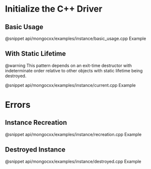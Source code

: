 # Initialize the C++ Driver

## Basic Usage

@snippet api/mongocxx/examples/instance/basic_usage.cpp Example

## With Static Lifetime

@warning This pattern depends on an exit-time destructor with indeterminate order relative to other objects with static lifetime being destroyed.

@snippet api/mongocxx/examples/instance/current.cpp Example

# Errors

## Instance Recreation

@snippet api/mongocxx/examples/instance/recreation.cpp Example

## Destroyed Instance

@snippet api/mongocxx/examples/instance/destroyed.cpp Example
